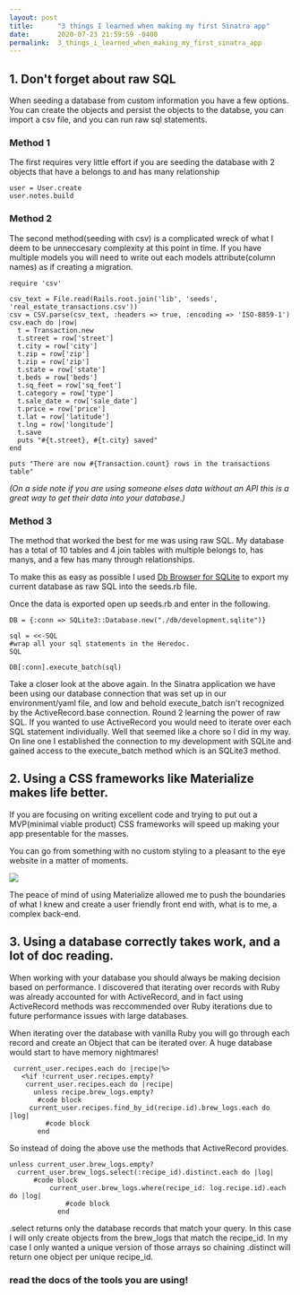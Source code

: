 ```yaml
---
layout: post
title:      "3 things I learned when making my first Sinatra app"
date:       2020-07-23 21:59:59 -0400
permalink:  3_things_i_learned_when_making_my_first_sinatra_app
---
```



## 1. Don't forget about raw SQL

When seeding a database from custom information you have a few options. You can create the objects and persist the objects to the databse, you can import a csv file, and you can run raw sql statements. 

### Method 1
The first requires very little effort if you are seeding the database with 2 objects that have a belongs to and has many relationship

```
user = User.create
user.notes.build

```

### Method 2
The second method(seeding with csv) is a complicated wreck of what I deem to be unneccesary complexity at this point in time. If you have multiple models you will need to write out each models attribute(column names) as if creating a migration. 

```
require 'csv'

csv_text = File.read(Rails.root.join('lib', 'seeds', 'real_estate_transactions.csv'))
csv = CSV.parse(csv_text, :headers => true, :encoding => 'ISO-8859-1')
csv.each do |row|
  t = Transaction.new
  t.street = row['street']
  t.city = row['city']
  t.zip = row['zip']
  t.zip = row['zip']
  t.state = row['state']
  t.beds = row['beds']
  t.sq_feet = row['sq_feet']
  t.category = row['type']
  t.sale_date = row['sale_date']
  t.price = row['price']
  t.lat = row['latitude']
  t.lng = row['longitude']
  t.save
  puts "#{t.street}, #{t.city} saved"
end

puts "There are now #{Transaction.count} rows in the transactions table"
```

*(On a side note if you are using someone elses data without an API this is a great way to get their data into your database.)*

### Method 3
The method that worked the best for me was using raw SQL. My database has a total of 10 tables and 4 join tables with multiple belongs to, has manys, and a few has many through relationships.

To make this as easy as possible I used [Db Browser for SQLite](https://sqlitebrowser.org/) to export my current database as raw SQL into the seeds.rb file.

Once the data is exported open up seeds.rb and enter in the following.

```
DB = {:conn => SQLite3::Database.new("./db/development.sqlite")}

sql = <<-SQL
#wrap all your sql statements in the Heredoc.
SQL

DB[:conn].execute_batch(sql)
```

Take a closer look at the above again. In the Sinatra application we have been using our database connection that was set up in our environment/yaml file, and low and behold execute_batch isn't recognized by the ActiveRecord.base connection. Round 2 learning the power of raw SQL. If you wanted to use ActiveRecord you would need to iterate over each SQL statement individually. Well that seemed like a chore so I did in my way. On line one I established the connection to my development with SQLite and gained access to the execute_batch method which is an SQLite3 method.


## 2. Using a CSS frameworks like Materialize makes life better.

If you are focusing on writing excellent code and trying to put out a MVP(minimal viable product) CSS frameworks will speed up making your app presentable for the masses. 

You can go from something with no custom styling to a pleasant to the eye website in a matter of moments. 

![](https://materializecss.com/images/starter-template.gif)

The peace of mind of using Materialize allowed me to push the boundaries of what I knew and create a user friendly front end with, what is to me, a complex back-end. 

## 3. Using a database correctly takes work, and a lot of doc reading.

When working with your database you should always be making decision based on performance. I discovered that iterating over records with Ruby was already accounted for with ActiveRecord, and in fact using ActiveRecord methods was reccommended over Ruby iterations due to future performance issues with large databases. 

When iterating over the database with vanilla Ruby you will go through each record and create an Object that can be iterated over. A huge database would start to have memory nightmares! 

```
 current_user.recipes.each do |recipe|%>
   <%if !current_user.recipes.empty?       
    current_user.recipes.each do |recipe|
      unless recipe.brew_logs.empty?
       #code block
     current_user.recipes.find_by_id(recipe.id).brew_logs.each do |log|
	     #code block
	   end
```

So instead of doing the above use the methods that ActiveRecord provides. 
```
unless current_user.brew_logs.empty?
  current_user.brew_logs.select(:recipe_id).distinct.each do |log|
	  #code block
		  current_user.brew_logs.where(recipe_id: log.recipe.id).each do |log|
			  #code block
			end
```

.select returns only the database records that match your query. In this case I will only create objects from the brew_logs that match the recipe_id. In my case I only wanted a unique version of those arrays so chaining .distinct will return one object per unique recipe_id. 

### read the docs of the tools you are using!





